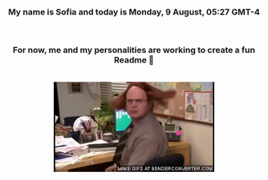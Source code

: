 


<div align="center">
<h3 >My name is Sofia and today is Monday, 9 August, 05:27 GMT-4</h3><br>
<h3 >For now, me and my personalities are working to create a fun Readme 👋
</h3><br>
<img src='img/dwight.gif' alt='working...'/>
</div>
